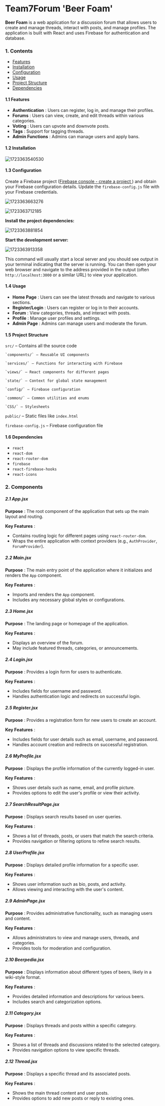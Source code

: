 # Team7Forum 'Beer Foam'

**Beer Foam** is a web application for a discussion forum that allows users to create and manage threads, interact with posts, and manage profiles. The application is built with React and uses Firebase for authentication and database.

### 1. Contents

* [Features](#features)
* [Installation](#installation)
* [Configuration](#configuration)
* [Usage](#usage)
* [Project Structure](#project-structure)
* [Dependencies](#dependencies)

#### 1.1 Features

* **Authentication** : Users can register, log in, and manage their profiles.
* **Forums** : Users can view, create, and edit threads within various categories.
* **Voting** : Users can upvote and downvote posts.
* **Tags** : Support for tagging threads.
* **Admin Functions** : Admins can manage users and apply bans.

#### 1.2 Installation

![1723363540530](image/README/1723363540530.png)

#### 1.3 Configuration

Create a Firebase project ([Firebase console - create a project ](https://console.firebase.google.com/u/1/)) and obtain your Firebase configuration details. Update the `firebase-config.js` file with your Firebase credentials.

![1723363663276](image/README/1723363663276.png)

![1723363712185](image/README/1723363712185.png)

**Install the project dependencies:**

 ![1723363881854](image/README/1723363881854.png)

**Start the development server:**

![1723363913358](image/README/1723363913358.png)

This command will usually start a local server and you should see output in your terminal indicating that the server is running. You can then open your web browser and navigate to the address provided in the output (often `http://localhost:3000` or a similar URL) to view your application.

#### 1.4 Usage

* **Home Page** : Users can see the latest threads and navigate to various sections.
* **Register/Login** : Users can register or log in to their accounts.
* **Forum** : View categories, threads, and interact with posts.
* **Profile** : Manage user profiles and settings.
* **Admin Page** : Admins can manage users and moderate the forum.

#### 1.5 Project Structure

`src/` – Contains all the source code

    `components/` – Reusable UI components

    `services/` – Functions for interacting with Firebase

    `views/` – React components for different pages

    `state/` – Context for global state management

    `config/` – Firebase configuration

    `common/` – Common utilities and enums

    `CSS/` – Stylesheets

 `public/` – Static files like `index.html`

`firebase-config.js` – Firebase configuration file

#### 1.6 Dependencies

* `react`
* `react-dom`
* `react-router-dom`
* `firebase`
* `react-firebase-hooks`
* `react-icons`

### 2. Components

##### 2.1 App.jsx

 **Purpose** : The root component of the application that sets up the main layout and routing.

 **Key Features** :

* Contains routing logic for different pages using `react-router-dom`.
* Wraps the entire application with context providers (e.g., `AuthProvider`, `ForumProvider`).

##### 2.2 Main.jsx

 **Purpose** : The main entry point of the application where it initializes and renders the `App` component.

 **Key Features** :

* Imports and renders the `App` component.
* Includes any necessary global styles or configurations.

##### 2.3 Home.jsx

 **Purpose** : The landing page or homepage of the application.

 **Key Features** :

* Displays an overview of the forum.
* May include featured threads, categories, or announcements.

##### 2.4 Login.jsx

 **Purpose** : Provides a login form for users to authenticate.

 **Key Features** :

* Includes fields for username and password.
* Handles authentication logic and redirects on successful login.

##### 2.5 Register.jsx

 **Purpose** : Provides a registration form for new users to create an account.

 **Key Features** :

* Includes fields for user details such as email, username, and password.
* Handles account creation and redirects on successful registration.

##### 2.6 MyProfile.jsx

 **Purpose** : Displays the profile information of the currently logged-in user.

 **Key Features** :

* Shows user details such as name, email, and profile picture.
* Provides options to edit the user's profile or view their activity.

##### 2.7 SearchResultPage.jsx

 **Purpose** : Displays search results based on user queries.

 **Key Features** :

* Shows a list of threads, posts, or users that match the search criteria.
* Provides navigation or filtering options to refine search results.

##### 2.8 UserProfile.jsx

 **Purpose** : Displays detailed profile information for a specific user.

 **Key Features** :

* Shows user information such as bio, posts, and activity.
* Allows viewing and interacting with the user's content.

##### 2.9 AdminPage.jsx

 **Purpose** : Provides administrative functionality, such as managing users and content.

 **Key Features** :

* Allows administrators to view and manage users, threads, and categories.
* Provides tools for moderation and configuration.

##### 2.10 Beerpedia.jsx

 **Purpose** : Displays information about different types of beers, likely in a wiki-style format.

 **Key Features** :

* Provides detailed information and descriptions for various beers.
* Includes search and categorization options.

##### 2.11 Category.jsx

 **Purpose** : Displays threads and posts within a specific category.

 **Key Features** :

* Shows a list of threads and discussions related to the selected category.
* Provides navigation options to view specific threads.

##### 2.12 Thread.jsx

 **Purpose** : Displays a specific thread and its associated posts.

 **Key Features** :

* Shows the main thread content and user posts.
* Provides options to add new posts or reply to existing ones.
